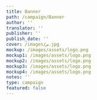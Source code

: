 ```yaml
---
title: Banner
path: /campaign/Banner
author: ''
translator: ''
publisher: ''
publish_date: ''
cover: /images/س.jpg
mockup: /images/assets/logo.png
mockup1: /images/assets/logo.png
mockup2: /images/assets/logo.png
mockup3: /images/assets/logo.png
mockup4: /images/assets/logo.png
notes: ''
type: campaign
featured: false
---
```


